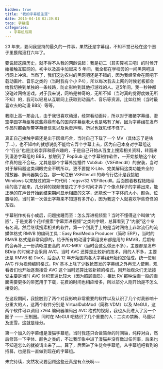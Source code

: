 ```yaml
---
hidden: true
title: "我的字幕组生涯"
date: 2015-04-18 02:39:01
tags: 字幕组
categories:
  - 字幕组后期
---
```


23 年来，要问我坚持的最久的一件事，果然还是字幕组，不知不觉已经在这个圈子里摸爬滚打六年了。

要说起这段历史，就不得不从我的网龄说起：我是初二（其实算初三吧）的时候开始接触互联网的，初中以及高中加起来 5 年间，我全都在学校旁的一间黑网吧进行网上冲浪。当然了，我们这边农村的黑网吧还是不错的，因为我经常会在网吧下载动画片、音乐之类的（当时我有个小 P4），所以每次我去上网的时候老板都会给我切换到单独的一条线路，防止影响到其他打游戏的人。这5年间，我一秒钟都没碰过网络游戏，对于我来说，网络是神奇的，无所不知（当时真的觉得度娘无所不知）的，我可以轻易从互联网上获取到动画片、音乐等资源，比如红旅（当时最喜欢去的动漫 BBS）等等。

<!--more-->

我刚上高一那会儿，由于我很喜欢动漫，经常看动画片，所以对于猪猪字幕组、澄空学园字幕组等这些鼎鼎有名的国内字幕组老大也是略有了解，因为字幕组在发布作品时都会附带字幕组信息以及免责声明，所以也就见怪不怪了。

真正自己接触字幕还是出于因缘巧合，当时自己下载了一个 MV（具体忘了是啥了...），也不知咋的就想说能不能给它弄个字幕上去，因为自己本身对字幕组这个“行业”也是比较崇拜和感兴趣的，于是自己开始从百度上搜索相关资料，转而来到漫游字幕组的 BBS，接触到了 PopSub 这个字幕制作软件，一开始接触这个软件真的是不会玩，尤其是那个字幕外挂插件 VobSub（VSFilter.dll）的安装，当时对于解码器这类词眼完全不明所以，更不要提 K-Lite、完美解码这类功能齐全的播放器、解码器集合包。那一句注册 VSFilter.dll 的命令行估计是我接触 Windows 以来敲过的第一句代码：regsvr32 VSFilter.dll。后面照着教程陆陆续续的高了起来，几分钟的视频愣是花了不少时间才弄了个像点样子的字幕出来，能正确的在声音开始到结束期间显示相应的文字，还能改一下字体的大小、颜色、位置啥的，当时第一次做出字幕来不知道有多开心，因为我这个人就喜欢学些奇怪的东西。

字幕制作初有小成后，问题接踵而至：怎么弄进视频里？当时不懂得这个叫做“内嵌”，于是变着个花样搜索“字幕弄进视频”之类的字眼，总算看到了“内嵌”这个专有名词，然后继续搜索相关的软件，第一个到我手上的是当时网络上非常流行的流媒体格式 RMVB 的编码工具：Easy RealMedia Producer（简称 ERP），当时的 RMVB 格式是非常风靡的，给予所有的动漫字幕组发布都是用的 RMVB，后期有的会再补上一份清晰度更高的 AVC-MKV（当时会这么做还不多），主要都是发布 BDrip 的时候才会采用 AVC。当时 AVC 还算是比较新的技术，用的人不多，主要还是 RMVB 和 DivX，后面从 12 年开始国内各大字幕组开始约定俗成，统一使用 AVC 作为视频编码格式，RV 基本上除了少数抢首发的字幕组之外再无人使用，观看者们也开始逐渐接受 AVC 这个当时还算比较新颖的格式，刚开始观众们无法接受主要是当时 AVC 体积普遍比较大（因为照顾画质），相比 RV 那种油画一般的画面需要更多的带宽用于下载，花费的时间也相应增多，所以部分人刚开始是不怎么接受的。

在这段期间，我接触到了两个对我影响非常重要的软件以及认识了几个对我影响十分重大的人，这两个软件分别是 VirtualDubMod（简称 VDM）以及 MeGUI，这两个软件可以调用 x264 编码器编码出 AVC 格式的视频，我也从此进入了另一个圈子 —— 压制圈。同时在 MeGUI 吧结识了几个重要的人：二次の禁断、马鹿以及逝雪，这就是缘分。

第一个加入的字幕组是漫猫字幕组，当时我还只会做简单的时间轴，纯粹对白，然后修饰一下字体、颜色之类的，不过我印象中进了漫猫并没有做过任何事，后来也不知道怎么的就被请出来了。。。算了，后面进了生徒会字幕组，从字幕组吧看到的招募，也是我一直做到现在的字幕组。

未完待续，突然发现要回顾这些还真是有点长啊~~

